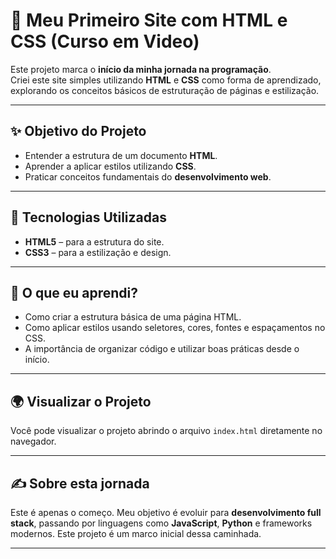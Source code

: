 # 🌱 Meu Primeiro Site com HTML e CSS (Curso em Video)

Este projeto marca o **início da minha jornada na programação**.  
Criei este site simples utilizando **HTML** e **CSS** como forma de aprendizado, explorando os conceitos básicos de estruturação de páginas e estilização.

---

## ✨ Objetivo do Projeto
- Entender a estrutura de um documento **HTML**.
- Aprender a aplicar estilos utilizando **CSS**.
- Praticar conceitos fundamentais do **desenvolvimento web**.

---

## 🚀 Tecnologias Utilizadas
- **HTML5** – para a estrutura do site.
- **CSS3** – para a estilização e design.

---

## 🧠 O que eu aprendi?
- Como criar a estrutura básica de uma página HTML.
- Como aplicar estilos usando seletores, cores, fontes e espaçamentos no CSS.
- A importância de organizar código e utilizar boas práticas desde o início.

---

## 🌍 Visualizar o Projeto
Você pode visualizar o projeto abrindo o arquivo `index.html` diretamente no navegador.

---

## ✍️ Sobre esta jornada
Este é apenas o começo. Meu objetivo é evoluir para **desenvolvimento full stack**, passando por linguagens como **JavaScript**, **Python** e frameworks modernos. Este projeto é um marco inicial dessa caminhada.

---
